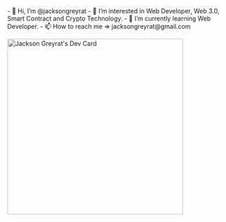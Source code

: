 <div align="left">
- 👋 Hi, I’m @jacksongreyrat
- 👀 I’m interested in Web Developer, Web 3.0, Smart Contract and Crypto Technology.
- 🌱 I’m currently learning Web Developer.
- 📫 How to reach me => jacksongreyrat@gmail.com
</div>

<a href="https://app.daily.dev/jacksongreyrat"><img src="https://api.daily.dev/devcards/8a272dd6b3594cf7bad51e59a93b0f1f.png?r=iep" width="400" alt="Jackson Greyrat's Dev Card"/></a>


<!---
jacksongreyrat/jacksongreyrat is a ✨ special ✨ repository because its `README.md` (this file) appears on your GitHub profile.
You can click the Preview link to take a look at your changes.
--->
